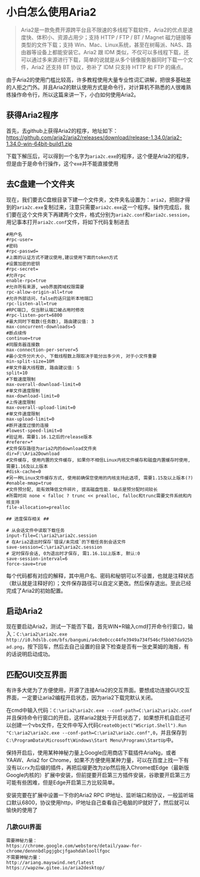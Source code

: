 # 小白怎么使用Aria2

> Aria2是一款免费开源跨平台且不限速的多线程下载软件，Aria2的优点是速度快、体积小、资源占用少；支持 HTTP / FTP / BT / Magnet 磁力链接等类型的文件下载；支持 Win、Mac、Linux系统，甚至在树莓派、NAS、路由器等设备上都能安装它。Aria2 跟 IDM 类似，不仅可以多线程下载，还可以通过多来源进行下载，简单的说就是从多个镜像服务器同时下载一个文件，Aria2 还支持 BT 协议，弥补了 IDM 只支持 HTTP 和 FTP 的痛点。

由于Aria2的使用门槛比较高，许多教程使用大量专业性词汇讲解，把很多基础差的人拒之门外。并且Aria2的默认使用方式是命令行，对计算机不熟悉的人很难熟练操作命令行，所以这篇来讲一下，小白如何使用Aria2。

## 获得Aria2程序

首先，去github上获得Aria2的程序，地址如下：https://github.com/aria2/aria2/releases/download/release-1.34.0/aria2-1.34.0-win-64bit-build1.zip

下载下解压后，可以得到一个名字为`aria2c.exe`的程序，这个便是Aria2的程序，但是由于是命令行操作，这个`exe`并不能直接使用

## 去C盘建一个文件夹

现在，我们要去C盘根目录下建一个文件夹，文件夹名设置为：`aria2`，把刚才得到的`aria2c.exe`复制过来，注意只需要`aria2c.exe`这一个程序。操作完成后，我们要在这个文件夹下再建两个文件，格式分别为`aria2c.conf`和`aria2c.session`，用记事本打开`aria2c.conf`文件，将如下代码复制进去

```
#用户名
#rpc-user=
#密码
#rpc-passwd=
#上面的认证方式不建议使用,建议使用下面的token方式
#设置加密的密钥
#rpc-secret=
#允许rpc
enable-rpc=true
#允许所有来源, web界面跨域权限需要
rpc-allow-origin-all=true
#允许外部访问，false的话只监听本地端口
rpc-listen-all=true
#RPC端口, 仅当默认端口被占用时修改
#rpc-listen-port=6800
#最大同时下载数(任务数), 路由建议值: 3
max-concurrent-downloads=5
#断点续传
continue=true
#同服务器连接数
max-connection-per-server=5
#最小文件分片大小, 下载线程数上限取决于能分出多少片, 对于小文件重要
min-split-size=10M
#单文件最大线程数, 路由建议值: 5
split=10
#下载速度限制
max-overall-download-limit=0
#单文件速度限制
max-download-limit=0
#上传速度限制
max-overall-upload-limit=0
#单文件速度限制
max-upload-limit=0
#断开速度过慢的连接
#lowest-speed-limit=0
#验证用，需要1.16.1之后的release版本
#referer=*
#文件保存路径为aria2内的download文件夹
dir=F:\Aria2Download
#文件缓存, 使用内置的文件缓存, 如果你不相信Linux内核文件缓存和磁盘内置缓存时使用, 需要1.16及以上版本
#disk-cache=0
#另一种Linux文件缓存方式, 使用前确保您使用的内核支持此选项, 需要1.15及以上版本(?)
#enable-mmap=true
#文件预分配, 能有效降低文件碎片, 提高磁盘性能. 缺点是预分配时间较长
#所需时间 none < falloc ? trunc << prealloc, falloc和trunc需要文件系统和内核支持
file-allocation=prealloc

## 进度保存相关 ##

# 从会话文件中读取下载任务
input-file=C:\aria2\aria2c.session
# 在Aria2退出时保存`错误/未完成`的下载任务到会话文件
save-session=C:\aria2\aria2c.session
# 定时保存会话, 0为退出时才保存, 需1.16.1以上版本, 默认:0
save-session-interval=6
force-save=true
```

每个代码都有对应的解释，其中用户名、密码和秘钥可以不设置，也就是注释状态（默认就是注释好的）；文件保存路径可以自定义更改。然后保存退出。至此已经完成了Aria2的初始配置。

## 启动Aria2

现在要启动Aria2，测试一下能否下载，首先WIN+R输入cmd打开命令行窗口，输入：`C:\aria2\aria2c.exe http://i0.hdslb.com/bfs/bangumi/a4c0e0ccc44fe3949a734f546cf5bb07da925bad.png`，按下回车，然后去自己设置的目录下检查是否有一张史莱姆的海报，有的话说明启动成功。

## 匹配GUI交互界面

有许多大佬为了方便使用，开源了连接Aria2的交互界面。要想成功连接GUI交互界面，一定要让aria2编程开启状态，因为aria2下载完默认关闭。

在cmd中输入代码：`C:\aria2\aria2c.exe --conf-path=C:\aria2\aria2c.conf`并且保持命令行窗口的开启，这样aria2就处于开启状态了，如果想开机自启还可以创建一个vbs文件，在文件中写入代码`CreateObject("WScript.Shell").Run "C:\aria2\aria2c.exe --conf-path=C:\aria2\aria2c.conf",0`，并且保存到`C:\ProgramData\Microsoft\Windows\Start Menu\Programs\StartUp`中。

保持开启后，使用某种神秘力量上Google应用商店下载插件AriaNg，或者YAAW、Aria2 for Chrome，如果不方便使用某种力量，可以在百度上找一下有没有以`crx`为后缀的插件，再把后缀更改为zip然后拖入Chrome或Edge（最新版Google内核的）扩展中安装，但前提要开启第三方插件安装，谷歌要开启第三方可能有些困难，但是Edge开启第三方比较简单。

安装完要在扩展中设置一下你的Aria2 RPC IP地址、监听端口和协议，一般监听端口默认6800，协议使用http，IP地址自己查看自己电脑的IP就好了，然后就可以愉快的使用了

### 几款GUI界面

```
需要神秘力量：
https://chrome.google.com/webstore/detail/yaaw-for-chrome/dennnbdlpgjgbcjfgaohdahloollfgoc
不需要神秘力量：
http://ariang.mayswind.net/latest
https://wapznw.gitee.io/aria2desktop/
```

